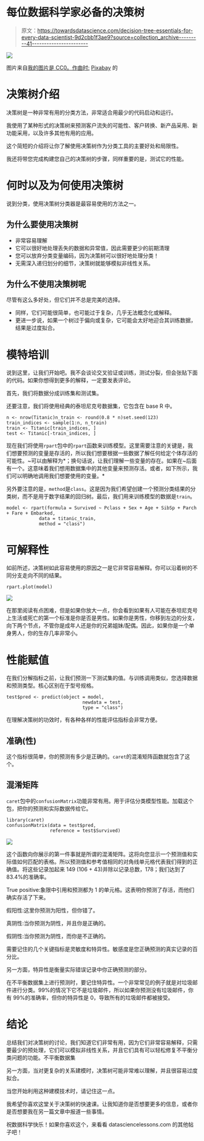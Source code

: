 # 每位数据科学家必备的决策树

> 原文：<https://towardsdatascience.com/decision-tree-essentials-for-every-data-scientist-9d2cbb1f3ae9?source=collection_archive---------41----------------------->

![](img/4ba55ac7309d5da607de8c6db20aa197.png)

图片来自[我的图片是 CC0。作曲时:](https://pixabay.com/users/jplenio-7645255/?utm_source=link-attribution&utm_medium=referral&utm_campaign=image&utm_content=3097419) [Pixabay](https://pixabay.com/?utm_source=link-attribution&utm_medium=referral&utm_campaign=image&utm_content=3097419) 的

# 决策树介绍

决策树是一种非常有用的分类方法，非常适合用最少的代码启动和运行。

我使用了某种形式的决策树来预测客户流失的可能性、客户转换、新产品采用、新功能采用，以及许多其他有用的应用。

这个简短的介绍将让你了解使用决策树作为分类工具的主要好处和局限性。

我还将带您完成构建您自己的决策树的步骤，同样重要的是，测试它的性能。

# 何时以及为何使用决策树

说到分类，使用决策树分类器是最容易使用的方法之一。

## 为什么要使用决策树

*   非常容易理解
*   它可以很好地处理丢失的数据和异常值，因此需要更少的前期清理
*   您可以放弃分类变量编码，因为决策树可以很好地处理分类！
*   无需深入递归划分的细节，决策树就能够模拟非线性关系。

## 为什么不使用决策树呢

尽管有这么多好处，但它们并不总是完美的选择。

*   同样，它们可能很简单，也可能过于复杂，几乎无法概念化或解释。
*   更进一步说，如果一个树过于偏向或复杂，它可能会太好地迎合其训练数据，结果是过度拟合。

# 模特培训

说到这里，让我们开始吧。我不会谈论交叉验证或训练，测试分裂，但会张贴下面的代码。如果你想得到更多的解释，一定要发表评论。

首先，我们将数据分成训练集和测试集。

还要注意，我们将使用经典的泰坦尼克号数据集，它包含在 base R 中。

```
n <- nrow(Titanic)n_train <- round(0.8 * n)set.seed(123)
train_indices <- sample(1:n, n_train)
train <- Titanic[train_indices, ]  
test <- Titanic[-train_indices, ]
```

现在我们将使用`rpart`包中的`rpart`函数来训练模型。这里需要注意的关键是，我们想要预测的变量是存活的，所以我们想要根据一些数据了解任何给定个体存活的可能性。~可以由解释为*；换句话说，让我们理解一些变量的存在。如果在~后面有一个。这意味着我们想用数据集中的其他变量来预测存活。或者，如下所示，我们可以明确地调用我们想要使用的变量。*

另外要注意的是，`method`是`class`。这是因为我们希望创建一个预测分类结果的分类树，而不是用于数字结果的回归树。最后，我们用来训练模型的数据是`train`。

```
model <- rpart(formula = Survived ~ Pclass + Sex + Age + SibSp + Parch + Fare + Embarked,
            data = titanic_train, 
            method = "class")
```

# 可解释性

如前所述，决策树如此容易使用的原因之一是它非常容易解释。你可以沿着树的不同分支走向不同的结果。

```
rpart.plot(model)
```

![](img/95e24daca5c7c503b224515423fe14ac.png)

在那里阅读有点困难，但是如果你放大一点，你会看到如果有人可能在泰坦尼克号上生活或死亡的第一个标准是你是否是男性。如果你是男性，你移到左边的分支，向下两个节点，不管你是成年人还是你的兄弟姐妹/配偶。因此，如果你是一个单身男人，你的生存几率非常小。

# 性能赋值

在我们分解指标之前，让我们预测一下测试集的值。与训练调用类似，您选择数据和预测类型。核心区别在于型号规格。

```
test$pred <- predict(object = model,  
                            newdata = test,   
                            type = "class")
```

在理解决策树的功效时，有各种各样的性能评估指标会非常方便。

## 准确(性)

这个指标很简单，你的预测有多少是正确的。`caret`的混淆矩阵函数就包含了这个。

## 混淆矩阵

`caret`包中的`confusionMatrix`功能非常有用。用于评估分类模型性能。加载这个包，把你的预测和实际数据传给它。

```
library(caret)
confusionMatrix(data = test$pred,       
                reference = test$Survived)
```

![](img/752a023228ddec0f4ceb462238504171.png)

这个函数向你展示的第一件事就是所谓的混淆矩阵。这将向您显示一个预测值和实际值如何匹配的表格。所以预测值和参考值相同的对角线单元格代表我们得到的正确值。将这些记录加起来 149 (106 + 43)并除以记录总数，178；我们达到了 83.4%的准确率。

True positive:象限中引用和预测都为 1 的单元格。这表明你预测了存活，而他们确实存活了下来。

假阳性:这里你预测为阳性，但你错了。

真阴性:当你预测为阴性，并且你是正确的。

假阴性:当你预测为阴性，而你是不正确的。

需要记住的几个关键指标是灵敏度和特异性。敏感度是您正确预测的真实记录的百分比。

另一方面，特异性是衡量实际错误记录中你正确预测的部分。

在不平衡数据集上进行预测时，要记住特异性。一个非常常见的例子就是对垃圾邮件进行分类。99%的情况下它不是垃圾邮件，所以如果你预测没有垃圾邮件，你有 99%的准确率，但你的特异性是 0，导致所有的垃圾邮件都被接受。

# 结论

总结我们对决策树的讨论，我们知道它们非常有用，因为它们非常容易解释，只需要最少的预处理，它们可以模拟非线性关系，并且它们具有可以轻松修复不平衡分类问题的功能。不平衡数据集

另一方面，当对更复杂的关系建模时，决策树可能非常难以理解，并且很容易过度拟合。

当您开始利用这种建模技术时，请记住这一点。

我希望你喜欢这堂关于决策树的快速课。让我知道你是否想要更多的信息，或者你是否想要我在另一篇文章中报道一些事情。

祝数据科学快乐！如果你喜欢这个，来看看 datasciencelessons.com 的其他帖子吧！